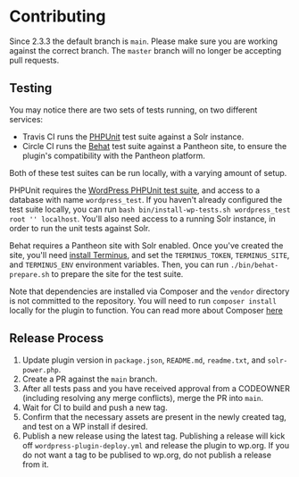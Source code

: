 # Contributing

Since 2.3.3 the default branch is `main`. Please make sure you are working against the correct branch. The `master` branch will no longer be accepting pull requests.

## Testing

You may notice there are two sets of tests running, on two different services:

* Travis CI runs the [PHPUnit](https://phpunit.de/) test suite against a Solr instance.
* Circle CI runs the [Behat](http://behat.org/) test suite against a Pantheon site, to ensure the plugin's compatibility with the Pantheon platform.

Both of these test suites can be run locally, with a varying amount of setup.

PHPUnit requires the [WordPress PHPUnit test suite](https://make.wordpress.org/core/handbook/testing/automated-testing/phpunit/), and access to a database with name `wordpress_test`. If you haven't already configured the test suite locally, you can run `bash bin/install-wp-tests.sh wordpress_test root '' localhost`. You'll also need access to a running Solr instance, in order to run the unit tests against Solr.

Behat requires a Pantheon site with Solr enabled. Once you've created the site, you'll need [install Terminus](https://github.com/pantheon-systems/terminus#installation), and set the `TERMINUS_TOKEN`, `TERMINUS_SITE`, and `TERMINUS_ENV` environment variables. Then, you can run `./bin/behat-prepare.sh` to prepare the site for the test suite.

Note that dependencies are installed via Composer and the `vendor` directory is not committed to the repository. You will need to run `composer install` locally for the plugin to function. You can read more about Composer [here](https://getcomposer.org)

## Release Process

1. Update plugin version in `package.json`, `README.md`, `readme.txt`, and `solr-power.php`.
2. Create a PR against the `main` branch.
3. After all tests pass and you have received approval from a CODEOWNER (including resolving any merge conflicts), merge the PR into `main`.
4. Wait for CI to build and push a new tag.
5. Confirm that the necessary assets are present in the newly created tag, and test on a WP install if desired.
6. Publish a new release using the latest tag. Publishing a release will kick off `wordpress-plugin-deploy.yml` and release the plugin to wp.org. If you do not want a tag to be publised to wp.org, do not publish a release from it.